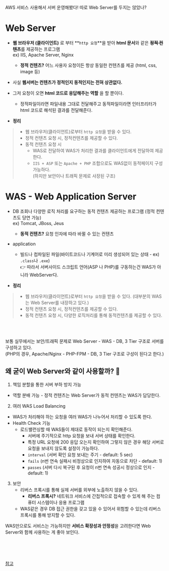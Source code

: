 
AWS 서비스 사용해서 서버 운영해봤다! 따로 Web Server를 두지는 않았나?

# Web Server
* **웹 브라우저 (클라이언트)** 로 부터 **`http 요청`**을 받아 **html 문서**와 같은 ~~**정적 컨텐츠**~~를 제공하는 프로그램  
  ex) IIS, Apache Server, Nginx
    * **정적 컨텐츠?** 어느 사용자 요청이든 항상 동일한 컨텐츠를 제공 (html, css, image 등)
* 사실 **웹서버는 컨텐츠가 정적인지 동적인지는 전혀 상관없다.**
* 그저 요청이 오면 **html 코드로 응답해주는 역할** 을 할 뿐이다.
  * 정적파일이라면 파일내용 그대로 전달해주고 동적파일이라면 인터프리터가 html 코드로 해석된 결과를 전달해준다.

* **정리**
>  * 웹 브라우저(클라이언트)로부터 `http 요청`을 받을 수 있다.
>  * 정적 컨텐츠 요청 시, 정적컨텐츠를 제공할 수 있다.
>  * 동적 컨텐츠 요청 시
>    * WAS로 전달하여 WAS가 처리한 결과를 클라이언트에게 전달하여 제공한다.
>    * `IIS + ASP` 또는 `Apache + PHP` 조합으로도 WAS없이 동적페이지 구성 가능하다.  
      (하지만 보안이나 트래픽 문제로 사장된 구조)

# WAS - Web Application Server
* DB 조회나 다양한 로직 처리를 요구하는 동적 컨텐츠 제공하는 프로그램 (정적 컨텐츠도 당연 가능)  
  ex) Tomcat, JBoss, Jeus
    * **동적 컨텐츠?** 요청 인자에 따라 바뀔 수 있는 컨텐츠
* application
  * 빌드나 컴파일된 파일(바이트코드나 기계어로 미리 생성되어 있는 상태 - ex) `.class`나 `.exe`)  
  👉 따라서 서버사이드 스크립트 언어(ASP 나 PHP)를 구동하는건 WAS가 아니라 WebServer다.

* **정리**
>  * 웹 브라우저(클라이언트)로부터 `http 요청`을 받을 수 있다. (대부분의 WAS는 Web Server를 내장하고 있다.)
>  * 정적 컨텐츠 요청 시, 정적컨텐츠를 제공할 수 있다.
>  * 동적 컨텐츠 요청 시, 다양한 로직처리를 통해 동적컨텐츠를 제공할 수 있다.


<br/><br/>

보통 실무에서는 보안/트래픽 문제로 Web Server - WAS - DB, 3 Tier 구조로 서버를 구성하고 있다.    
(PHP의 경우, Apache/Nginx - PHP-FPM - DB, 3 Tier 구조로 구성이 된다고 한다.)  


## 왜 굳이 Web Server와 같이 사용할까? 🤔
1. 책임 분할을 통한 서버 부하 방지 가능
  * 역할 분배 가능 - 정적 컨텐츠는 Web Server가 동적 컨텐츠는 WAS가 담당한다.
2. 여러 WAS Load Balancing
  * WAS가 처리해야 하는 요청을 여러 WAS가 나누어서 처리할 수 있도록 한다.
  * Health Check 기능
    * 로드밸런싱할 때 WAS들이 제대로 동작이 되는지 확인해준다.
      * 서버에 주기적으로 http 요청을 보내 서버 상태를 확인한다. 
      * 특정 URL 요청에 200 응답 오는지 확인하여 그렇지 않은 경우 해당 서버로 요청을 보내지 않도록 설정이 가능하다.
      * `interval` (서버 확인 요청 보내는 주기 - default: 5 sec)
      * `fails` (n번 연속 실패시 비정상으로 인지하여 자동으로 차단 - default: 1)
      * `passes` (서버 다시 복구된 후 요청이 n번 연속 성공시 정상으로 인지 - default: 1) 
3. 보안
   * 리버스 프록시를 통해 실제 서버를 외부에 노출하지 않을 수 있다.
     * **리버스 프록시?** 네트워크 서비스에 간접적으로 접속할 수 있게 해 주는 컴퓨터 시스템이나 응용 프로그램
   * WAS같은 경우 DB 접근 권한을 갖고 있을 수 있어서 위험할 수 있는데 리버스 프록시를 통해 방지할 수 있다.


WAS만으로도 서비스는 가능하지만 **서비스 확장성과 안정성**을 고려한다면 Web Server와 함께 사용하는 게 좋아 보인다.

<br/><br/><br/>


[참고](https://www.youtube.com/watch?v=mcnJcjbfjrs)
